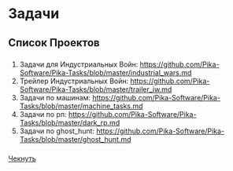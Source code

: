 # Задачи
## Список Проектов
###
1. Задачи для Индустриальных Войн: https://github.com/Pika-Software/Pika-Tasks/blob/master/industrial_wars.md
2. Трейлер Индустриальных Войн: https://github.com/Pika-Software/Pika-Tasks/blob/master/trailer_iw.md
3. Задачи по машинам: https://github.com/Pika-Software/Pika-Tasks/blob/master/machine_tasks.md
4. Задачи по рп: https://github.com/Pika-Software/Pika-Tasks/blob/master/dark_rp.md
5. Задачи по ghost_hunt: https://github.com/Pika-Software/Pika-Tasks/blob/master/ghost_hunt.md

###

[Чекнуть](https://github.com/danielga/gm_sourcenet/)
